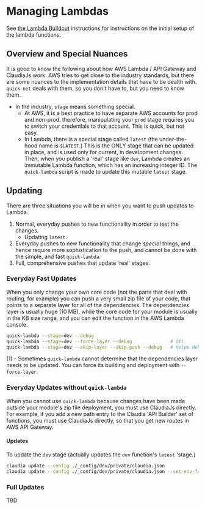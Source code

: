 # Managing Lambdas

See [the Lambda Buildout](lambda-buildout.md) instructions for instructions on the
initial setup of the lambda functions.

## Overview and Special Nuances

It is good to know the following about how AWS Lambda / API Gateway and ClaudiaJs work.
AWS tries to get close to the industry standards, but there are some nuances to
the implementation details that have to be dealth with. `quick-net` deals with them,
so you don't have to, but you need to know them.

* In the industry, `stage` means something special.
  * At AWS, it is a best practice to have separate AWS accounts for prod and non-prod.
    therefore, manipulating your `prod` stage requires you to switch your credentials
    to that account. This is quick, but not easy.
  * In Lambda, there is a special stage called `latest` (the under-the-hood name is
    `$LATEST`.) This is the ONLY stage that can be updated in place, and is used only
    for current, in development changes. Then, when you publish a 'real' stage like
    `dev`, Lambda creates an immutable Lambda function, which has an increasing integer
    ID. The `quick-lambda` script is made to update this mutable `latest` stage.

## Updating

There are three situations you will be in when you want to push updates to Lambda.

1. Normal, everyday pushes to new functionality in order to test the changes.
   * Updating `latest`.
2. Everyday pushes to new functionality that change _special_ things, and
   hence require more sophistication to the push, and cannot be done with
   the simple, and fast `quick-lambda`.
3. Full, comprehensive pushes that update 'real' stages.

### Everyday Fast Updates

When you only change your own core code (not the parts that deal with routing, for
example) you can push a very small zip file of your code, that points to a separate layer for all
of the dependencies. The dependencies layer is usually huge (10 MB), while the core code for
your module is usually in the KB size range, and you can edit the function in the
AWS Lambda console.

```sh
quick-lambda --stage=dev --debug
quick-lambda --stage=dev --force-layer --debug              # (1)
quick-lambda --stage=dev --skip-layer --skip-push --debug   # Helps debug quick-lamda, itself
```

(1) - Sometimes `quick-lambda` cannot determine that the dependencies layer needs to be updated.
You can force its building and deployment with `--force-layer`.

### Everyday Updates without `quick-lambda`

When you cannot use `quick-lambda` because changes have been made outside your
module's zip file deployment, you must use ClaudiaJs directly. For example, if you add
a new path entry to the Claudia 'API Builder' set of functions, you must use ClaudiaJs
directly, so that you get new routes in AWS API Gateway.

#### Updates

To update the `dev` stage (actually updates the `dev` function's `latest` 'stage.)

```sh
claudia update --config ./_config/dev/private/claudia.json
claudia update --config ./_config/dev/private/claudia.json --set-env-from-json ./_config/dev/env.json
```

### Full Updates

TBD
